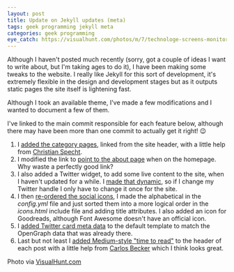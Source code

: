 ```yaml
---
layout: post
title: Update on Jekyll updates (meta)
tags: geek programming jekyll meta
categories: geek programming
eye_catch: https://visualhunt.com/photos/m/7/technologe-screens-monitors.jpg
---
```


Although I haven't posted much recently (sorry, got a couple of ideas I want to write about, but I'm taking ages to do it), I have been making some tweaks to the website. I really like Jekyll for this sort of development, it's extremely flexible in the design and development stages but as it outputs static pages the site itself is lightening fast.

Although I took an available theme, I've made a few modifications and I wanted to document a few of them.

I've linked to the main commit responsible for each feature below, although there may have been more than one commit to actually get it right! :wink:

1. I [added the category pages](https://github.com/twinklebob/twinklebob.github.io/commit/b2b37321ecad4a0c48aa32be23b092c10764b201), linked from the site header, with a little help from [Christian Specht](https://christianspecht.de/2014/10/25/separate-pages-per-tag-category-with-jekyll-without-plugins/).
1. I modified the link to [point to the about page](https://github.com/twinklebob/twinklebob.github.io/commit/fceedbfe5a26ee2edba99f83badadb4930e13190) when on the homepage. Why waste a perfectly good link?
1. I also added a Twitter widget, to add some live content to the site, when I haven't updated for a while. I [made that dynamic](https://github.com/twinklebob/twinklebob.github.io/commit/39505c6c30135a73fa7054240d4b790d73493de9), so if I change my Twitter handle I only have to change it once for the site.
1. I then [re-ordered the social icons](https://github.com/twinklebob/twinklebob.github.io/commit/bcd993e8dbbc79905ea893680227acfa786c0fcc), I made the alphabetical in the _config.yml_ file and just sorted them into a more logical order in the _icons.html_ include file and adding title attributes. I also added an icon for Goodreads, although Font Awesome doesn't have an official icon.
1. I [added Twitter card meta data](https://github.com/twinklebob/twinklebob.github.io/commit/08d1066f31856cfc5bd36917e8b96f88ffdd8c50) to the default template to match the OpenGraph data that was already there.
1. Last but not least I [added Medium-style "time to read"](https://github.com/twinklebob/twinklebob.github.io/commit/b6f144c8ccab2f280e088b4eca99b40e489ea8e6) to the header of each post with a little help from [Carlos Becker](https://carlosbecker.com/posts/jekyll-reading-time-without-plugins/) which I think looks great.

Photo via [VisualHunt.com](https://visualhunt.com/re/bd3be1)